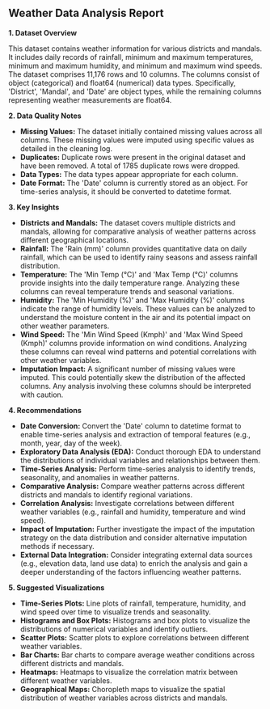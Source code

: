 ## Weather Data Analysis Report

**1. Dataset Overview**

This dataset contains weather information for various districts and mandals. It includes daily records of rainfall, minimum and maximum temperatures, minimum and maximum humidity, and minimum and maximum wind speeds. The dataset comprises 11,176 rows and 10 columns. The columns consist of object (categorical) and float64 (numerical) data types. Specifically, 'District', 'Mandal', and 'Date' are object types, while the remaining columns representing weather measurements are float64.

**2. Data Quality Notes**

*   **Missing Values:** The dataset initially contained missing values across all columns. These missing values were imputed using specific values as detailed in the cleaning log.
*   **Duplicates:** Duplicate rows were present in the original dataset and have been removed. A total of 1785 duplicate rows were dropped.
*   **Data Types:** The data types appear appropriate for each column.
*   **Date Format:** The 'Date' column is currently stored as an object. For time-series analysis, it should be converted to datetime format.

**3. Key Insights**

*   **Districts and Mandals:** The dataset covers multiple districts and mandals, allowing for comparative analysis of weather patterns across different geographical locations.
*   **Rainfall:** The 'Rain (mm)' column provides quantitative data on daily rainfall, which can be used to identify rainy seasons and assess rainfall distribution.
*   **Temperature:** The 'Min Temp (°C)' and 'Max Temp (°C)' columns provide insights into the daily temperature range. Analyzing these columns can reveal temperature trends and seasonal variations.
*   **Humidity:** The 'Min Humidity (%)' and 'Max Humidity (%)' columns indicate the range of humidity levels. These values can be analyzed to understand the moisture content in the air and its potential impact on other weather parameters.
*   **Wind Speed:** The 'Min Wind Speed (Kmph)' and 'Max Wind Speed (Kmph)' columns provide information on wind conditions. Analyzing these columns can reveal wind patterns and potential correlations with other weather variables.
*   **Imputation Impact:** A significant number of missing values were imputed. This could potentially skew the distribution of the affected columns. Any analysis involving these columns should be interpreted with caution.

**4. Recommendations**

*   **Date Conversion:** Convert the 'Date' column to datetime format to enable time-series analysis and extraction of temporal features (e.g., month, year, day of the week).
*   **Exploratory Data Analysis (EDA):** Conduct thorough EDA to understand the distributions of individual variables and relationships between them.
*   **Time-Series Analysis:** Perform time-series analysis to identify trends, seasonality, and anomalies in weather patterns.
*   **Comparative Analysis:** Compare weather patterns across different districts and mandals to identify regional variations.
*   **Correlation Analysis:** Investigate correlations between different weather variables (e.g., rainfall and humidity, temperature and wind speed).
*   **Impact of Imputation:** Further investigate the impact of the imputation strategy on the data distribution and consider alternative imputation methods if necessary.
*   **External Data Integration:** Consider integrating external data sources (e.g., elevation data, land use data) to enrich the analysis and gain a deeper understanding of the factors influencing weather patterns.

**5. Suggested Visualizations**

*   **Time-Series Plots:** Line plots of rainfall, temperature, humidity, and wind speed over time to visualize trends and seasonality.
*   **Histograms and Box Plots:** Histograms and box plots to visualize the distributions of numerical variables and identify outliers.
*   **Scatter Plots:** Scatter plots to explore correlations between different weather variables.
*   **Bar Charts:** Bar charts to compare average weather conditions across different districts and mandals.
*   **Heatmaps:** Heatmaps to visualize the correlation matrix between different weather variables.
*   **Geographical Maps:** Choropleth maps to visualize the spatial distribution of weather variables across districts and mandals.

